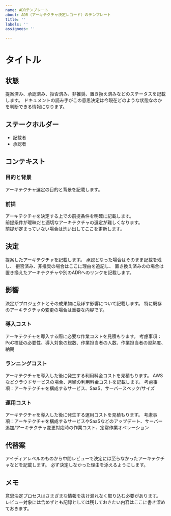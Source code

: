 ```yaml
---
name: ADRテンプレート
about: ADR（アーキテクチャ決定レコード）のテンプレート
title: ''
labels: ''
assignees: ''

---
```


# タイトル
## 状態
提案済み、承認済み、拒否済み、非推奨、置き換え済みなどのステータスを記載します。
ドキュメントの読み手がこの意思決定は今現在どのような状態なのかを判断できる情報になります。

## ステークホルダー
- 記載者
- 承認者

## コンテキスト
### 目的と背景
アーキテクチャ選定の目的と背景を記載します。

### 前提
アーキテクチャを決定する上での前提条件を明確に記載します。  
前提条件が曖昧だと適切なアーキテクチャの選定が難しくなります。  
前提が定まっていない場合は洗い出してここを更新します。

## 決定
提案したアーキテクチャを記載します。
承認となった場合はそのまま記載を残し、
拒否済み、非推奨の場合はここに理由を追記し、
置き換え済みのの場合は置き換えたアーキテクチャや別のADRへのリンクを記載します。

## 影響
決定がプロジェクトとその成果物に及ぼす影響について記載します。
特に既存のアーキテクチャの変更の場合は重要な内容です。

### 導入コスト
アーキテクチャを導入する際に必要な作業コストを見積もります。
考慮事項：PoC検証の必要性、導入対象の総数、作業担当者の人数、作業担当者の習熟度、納期

### ランニングコスト
アーキテクチャを導入した後に発生する利用料金コストを見積もります。
AWSなどクラウドサービスの場合、月額の利用料金コストを記載します。
考慮事項：アーキテクチャを構成するサービス、SaaS、サーバースペック/サイズ

### 運用コスト
アーキテクチャを導入した後に発生する運用コストを見積もります。
考慮事項：アーキテクチャを構成するサービスやSaaSなどのアップデート、サーバー追加/アーキテクチャ変更対応時の作業コスト、定常作業オペレーション

## 代替案
アイディアレベルのものから中間レビューで決定には至らなかったアーキテクチャなどを記載します。
必ず決定しなかった理由を添えるようにします。

## メモ
意思決定プロセスはさまざまな情報を抜け漏れなく取り込む必要があります。
レビュー対象には含めずとも記録としては残しておきたい内容はここに書き溜めておきます。

